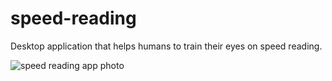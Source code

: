 # speed-reading
Desktop application that helps humans to train their eyes on speed reading.

![speed reading app photo](https://2.bp.blogspot.com/-fDq0eZ9e2Lc/XCK7vM63WpI/AAAAAAAAGfk/tjN8Rv0Gi942intuKBV1falBAXNz-d2JgCEwYBhgL/s1600/speed.png)
